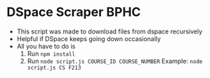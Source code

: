 # DSpace Scraper BPHC
- This script was made to download files from dspace recursively
- Helpful if DSpace keeps going down occasionally
- All you have to do is
    1. Run `npm install`
    2. Run `node script.js COURSE_ID COURSE_NUMBER` 
    Example: `node script.js CS F213`